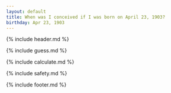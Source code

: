 ```yaml
---
layout: default
title: When was I conceived if I was born on April 23, 1903?
birthday: Apr 23, 1903
---
```


{% include header.md %}

{% include guess.md %}

{% include calculate.md %}

{% include safety.md %}

{% include footer.md %}



